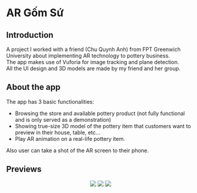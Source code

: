 # AR Gốm Sứ

## Introduction
A project I worked with a friend (Chu Quynh Anh) from FPT Greenwich University about implementing AR technology to pottery business.  
The app makes use of Vuforia for image tracking and plane detection.  
All the UI design and 3D models are made by my friend and her group.  

## About the app
The app has 3 basic functionalities:
- Browsing the store and available pottery product (not fully functional and is only served as a demonstration)  
- Showing true-size 3D model of the pottery item that customers want to preview in their house, table, etc...  
- Play AR animation on a real-life pottery item.  

Also user can take a shot of the AR screen to their phone.

## Previews
<p align="center">
  <img src="demogif1.gif"/>
  <img src="demogif2.gif"/>
  <img src="demogif3.gif"/>
</p>

